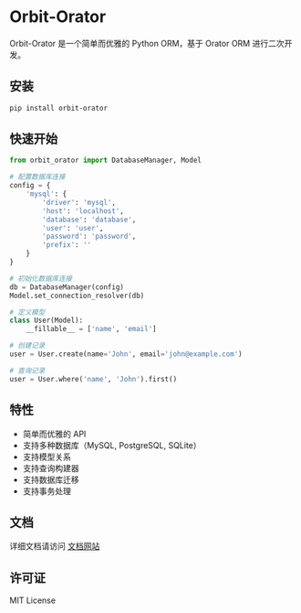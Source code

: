 # Orbit-Orator

Orbit-Orator 是一个简单而优雅的 Python ORM，基于 Orator ORM 进行二次开发。

## 安装

```bash
pip install orbit-orator
```

## 快速开始

```python
from orbit_orator import DatabaseManager, Model

# 配置数据库连接
config = {
    'mysql': {
        'driver': 'mysql',
        'host': 'localhost',
        'database': 'database',
        'user': 'user',
        'password': 'password',
        'prefix': ''
    }
}

# 初始化数据库连接
db = DatabaseManager(config)
Model.set_connection_resolver(db)

# 定义模型
class User(Model):
    __fillable__ = ['name', 'email']

# 创建记录
user = User.create(name='John', email='john@example.com')

# 查询记录
user = User.where('name', 'John').first()
```

## 特性

- 简单而优雅的 API
- 支持多种数据库（MySQL, PostgreSQL, SQLite）
- 支持模型关系
- 支持查询构建器
- 支持数据库迁移
- 支持事务处理

## 文档

详细文档请访问 [文档网站](https://github.com/yourusername/orbit-orator/wiki)

## 许可证

MIT License 